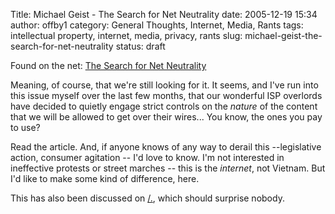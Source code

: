 Title: Michael Geist - The Search for Net Neutrality
date: 2005-12-19 15:34
author: offby1
category: General Thoughts, Internet, Media, Rants
tags: intellectual property, internet, media, privacy, rants
slug: michael-geist-the-search-for-net-neutrality
status: draft

Found on the net: [The Search for Net Neutrality](http://www.michaelgeist.ca/index.php?option=com_content&task=view&id=1040)

Meaning, of course, that we\'re still looking for it. It seems, and I\'ve run into this issue myself over the last few months, that our wonderful ISP overlords have decided to quietly engage strict controls on the *nature* of the content that we will be allowed to get over their wires\... You know, the ones you pay to use?

Read the article. And, if anyone knows of any way to derail this \--legislative action, consumer agitation \-- I\'d love to know. I\'m not interested in ineffective protests or street marches \-- this is the *internet*, not Vietnam. But I\'d like to make some kind of difference, here.

This has also been discussed on [/.](http://yro.slashdot.org/article.pl?sid=05/12/19/1524200&tid=95&tid=17), which should surprise nobody.
